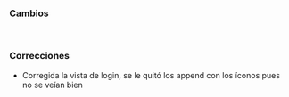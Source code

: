 <h3>Cambios</h3>
<ul>
</ul>
</br>
<h3>Correcciones</h3>
<ul>
    <li>Corregida la vista de login, se  le quitó los append con los íconos pues no se veían bien</li>
</ul>